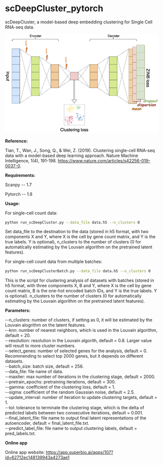 # scDeepCluster_pytorch


scDeepCluster, a model-based deep embedding clustering for Single Cell RNA-seq data. 

![alt text](https://github.com/ttgump/scDeepCluster_pytorch/blob/main/network.png?raw=True)

**Reference:**

Tian, T., Wan, J., Song, Q., & Wei, Z. (2019). Clustering single-cell RNA-seq data with a model-based deep learning approach. Nature Machine Intelligence, 1(4), 191-198. https://www.nature.com/articles/s42256-019-0037-0.

**Requirements:**

Scanpy -- 1.7

Pytorch -- 1.8

**Usage:**

For single-cell count data:

```sh
python run_scDeepCluster.py --data_file data.h5 --n_clusters 0
```

Set data_file to the destination to the data (stored in h5 format, with two components X and Y, where X is the cell by gene count matrix, and Y is the true labels. Y is optional), n_clusters to the number of clusters (0 for automatically estimating by the Louvain algorithm on the pretrained latent features).

For single-cell count data from multiple batches:

```sh
python run_scDeepClusterBatch.py --data_file data.h5 --n_clusters 0
```

This is the script for clustering analysis of datasets with batches (stored in h5 format, with three components X, B and Y, where X is the cell by gene count matrix, B is the one-hot encoded batch IDs, and Y is the true labels. Y is optional). n_clusters to the number of clusters (0 for automatically estimating by the Louvain algorithm on the pretrained latent features).

**Parameters:**

--n_clusters: number of clusters, if setting as 0, it will be estimated by the Louvain alogrithm on the latent features.<br/>
--knn: number of nearest neighbors, which is used in the Louvain algorithm, default = 20.<br/>
--resolution: resolution in the Louvain algorith, default = 0.8. Larger value will result to more cluster numbers.<br/>
--select_genes: number of selected genes for the analysis, default = 0. Recommending to select top 2000 genes, but it depends on different datasets.<br/>
--batch_size: batch size, default = 256.<br/>
--data_file: file name of data.<br/>
--maxiter: max number of iterations in the clustering stage, default = 2000.<br/>
--pretrain_epochs: pretraining iterations, default = 300.<br/>
--gamma: coefficient of the clustering loss, default = 1.<br/>
--sigma: coefficient of the random Gaussian noise, default = 2.5.<br/>
--update_interval: number of iteration to update clustering targets, default = 1.<br/>
--tol: tolerance to terminate the clustering stage, which is the delta of predicted labels between two consecutive iterations, default = 0.001.<br/>
--final_latent_file: file name to output final latent representations of the autoencoder, default = final_latent_file.txt.<br/>
--predict_label_file: file name to output clustering labels, default = pred_labels.txt.<br/>

**Online app**

Online app website: https://app.superbio.ai/apps/107?id=62712ec148139943a4273ae1
